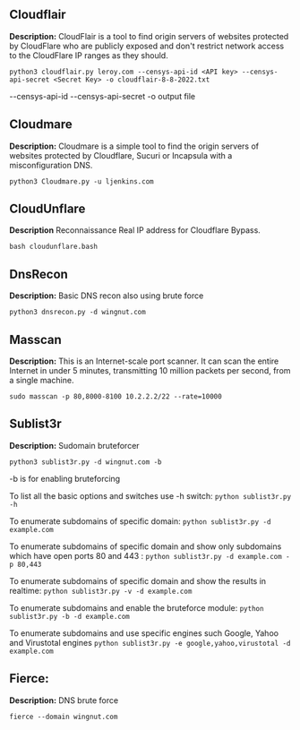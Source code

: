 
## Cloudflair

**Description:**
CloudFlair is a tool to find origin servers of websites protected by CloudFlare who are publicly exposed and don't restrict network access to the CloudFlare IP ranges as they should. 

`python3 cloudflair.py leroy.com --censys-api-id <API key> --censys-api-secret <Secret Key> -o cloudflair-8-8-2022.txt`

--censys-api-id <id>
--censys-api-secret <secret>
-o output file

## Cloudmare

**Description:**
Cloudmare is a simple tool to find the origin servers of websites protected by Cloudflare, Sucuri or Incapsula with a misconfiguration DNS.

`python3 Cloudmare.py -u ljenkins.com`


## CloudUnflare

**Description**
Reconnaissance Real IP address for Cloudflare Bypass.

`bash cloudunflare.bash`


## DnsRecon

**Description:** Basic DNS recon also using brute force

`python3 dnsrecon.py -d wingnut.com`


## Masscan

**Description:** This is an Internet-scale port scanner. It can scan the entire Internet in under 5 minutes, transmitting 10 million packets per second, from a single machine.

`sudo masscan -p 80,8000-8100 10.2.2.2/22 --rate=10000`


## Sublist3r

**Description:** Sudomain bruteforcer

`python3 sublist3r.py -d wingnut.com -b`

-b is for enabling bruteforcing

To list all the basic options and switches use -h switch:
`python sublist3r.py -h`

To enumerate subdomains of specific domain:
`python sublist3r.py -d example.com`

To enumerate subdomains of specific domain and show only subdomains which have open ports 80 and 443 :
`python sublist3r.py -d example.com -p 80,443`

To enumerate subdomains of specific domain and show the results in realtime:
`python sublist3r.py -v -d example.com`

To enumerate subdomains and enable the bruteforce module:
`python sublist3r.py -b -d example.com`

To enumerate subdomains and use specific engines such Google, Yahoo and Virustotal engines
`python sublist3r.py -e google,yahoo,virustotal -d example.com`


## Fierce: 

**Description:** DNS brute force

`fierce --domain wingnut.com`




